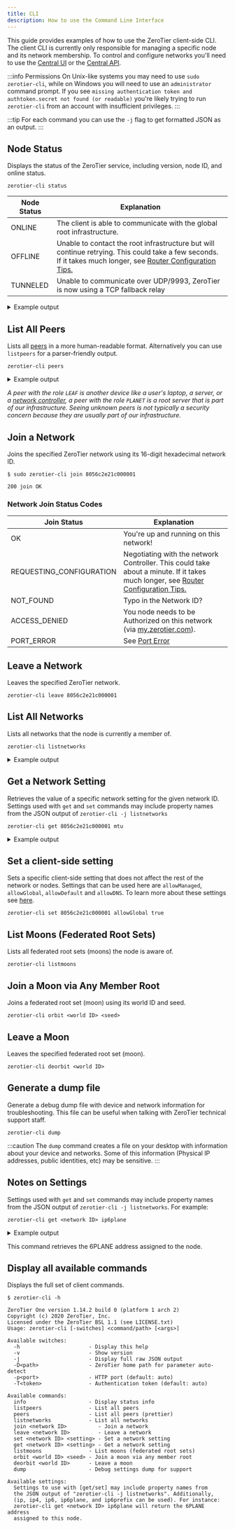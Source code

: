 ```yaml
---
title: CLI
description: How to use the Command Line Interface
---
```


This guide provides examples of how to use the ZeroTier client-side CLI. The client CLI is currently only responsible for managing a specific node and its network membership. To control and configure networks you'll need to use the [Central UI](/start) or the [Central API](/api/central).

:::info Permissions
On Unix-like systems you may need to use `sudo zerotier-cli`, while on Windows you will need to use an `administrator` command prompt. If you see `missing authentication token and authtoken.secret not found (or readable)` you're likely trying to run `zerotier-cli` from an account with insufficient privileges.
:::

:::tip
For each command you can use the `-j` flag to get formatted JSON as an output.
:::

## Node Status

Displays the status of the ZeroTier service, including version, node ID, and online status.

```shell title="zerotier-cli status"
zerotier-cli status
```

| Node Status | Explanation                                                                                                                                                                    |
| ----------- | ------------------------------------------------------------------------------------------------------------------------------------------------------------------------------ |
| ONLINE      | The client is able to communicate with the global root infrastructure.                                                                                                         |
| OFFLINE     | Unable to contact the root infrastructure but will continue retrying. This could take a few seconds. If it takes much longer, see [Router Configuration Tips.](/routertips.md) |
| TUNNELED    | Unable to communicate over UDP/9993, ZeroTier is now using a TCP fallback relay                                                                                                |

<details>
<summary>Example output</summary>

```sh
200 info abcdef1234 X.YY.ZZ ONLINE
```

</details>

## List All Peers

Lists all [peers](/glossary#peer) in a more human-readable format. Alternatively you can use `listpeers` for a parser-friendly output.

```shell title="zerotier-cli peers"
zerotier-cli peers

```

<details>
<summary>Example output</summary>

```shell title="zerotier-cli peers"
$ zerotier-cli peers

200 peers
<ztaddr>   <ver>  <role> <lat> <link>   <lastTX> <lastRX> <path>
1b1e1cdcf3 1.14.0 LEAF      51 DIRECT   799      4533     5.79.106.66/34944
514cbb0ef5 1.14.0 LEAF       0 DIRECT   2731     2731     192.168.7721/38728
b65799c8f6 1.14.2 LEAF      86 DIRECT   9590     9521     35.208.213.194/54311
77ccde71b0 -      PLANET    79 DIRECT   24648    69739    103.196.103.67/9993

```

</details>

_A peer with the role `LEAF` is another device like a user's laptop, a server, or a [network controller](/glossary#network-controller), a peer with the role `PLANET` is a root server that is part of our infrastructure. Seeing unknown peers is not typically a security concern because they are usually part of our infrastructure._

## Join a Network

Joins the specified ZeroTier network using its 16-digit hexadecimal network ID.

```shell title="zerotier-cli join <network ID>"
$ sudo zerotier-cli join 8056c2e21c000001

200 join OK
```

### Network Join Status Codes

| Join Status              | Explanation                                                                                                                                    |
| ------------------------ | ---------------------------------------------------------------------------------------------------------------------------------------------- |
| OK                       | You're up and running on this network!                                                                                                         |
| REQUESTING_CONFIGURATION | Negotiating with the network Controller. This could take about a minute. If it takes much longer, see [Router Configuration Tips.](/routertips.md) |
| NOT_FOUND                | Typo in the Network ID?                                                                                                                        |
| ACCESS_DENIED            | You node needs to be Authorized on this network (via [my.zerotier.com](https://my.zerotier.com)).                                              |
| PORT_ERROR               | See [Port Error](/troubleshooting#port-error)                                                                                                  |

## Leave a Network

Leaves the specified ZeroTier network.

```shell title="zerotier-cli leave <network ID>"
zerotier-cli leave 8056c2e21c000001
```

## List All Networks

Lists all networks that the node is currently a member of.

```shell title="zerotier-cli listnetworks"
zerotier-cli listnetworks
```

<details>
<summary>Example output</summary>

```sh
200 listnetworks
<nwid> <name> <mac> <status> <type> <dev> <ZT assigned ips>
200 listnetworks 8056c2e21c000001 CORPO-NET ee:7b:79:ab:a4:a7 OK PRIVATE ztr2q6cvq2 fd56:5799:d8f6:788e:ec99:93f5:15d:7c3e/88,10.147.17.1/24
200 listnetworks 8056c2e21c000002 LANPARTY 86:59:c6:6b:e8:81 OK PRIVATE zthnhhqofq fdaf:78bf:9436:c7ac:8699:93f5:15d:7c3e/88,10.241.50.15/24

```

</details>

## Get a Network Setting

Retrieves the value of a specific network setting for the given network ID. Settings used with `get` and `set` commands may include property names from the JSON output of `zerotier-cli -j listnetworks`

```shell title="zerotier-cli get <network ID> <setting>"
zerotier-cli get 8056c2e21c000001 mtu
```

<details>
<summary>Example output</summary>

```sh
2800
```

</details>

## Set a client-side setting

Sets a specific client-side setting that does not affect the rest of the network or nodes. Settings that can be used here are `allowManaged`, `allowGlobal`, `allowDefault` and `allowDNS`. To learn more about these settings see [here](/config.md).

```shell title="zerotier-cli set <network ID> <setting>"
zerotier-cli set 8056c2e21c000001 allowGlobal true
```

## List Moons (Federated Root Sets)

Lists all federated root sets (moons) the node is aware of.

```shell title="zerotier-cli listmoons"
zerotier-cli listmoons
```

## Join a Moon via Any Member Root

Joins a federated root set (moon) using its world ID and seed.

```shell title="zerotier-cli orbit <world ID> <seed>"
zerotier-cli orbit <world ID> <seed>
```

## Leave a Moon

Leaves the specified federated root set (moon).

```shell title="zerotier-cli deorbit <world ID>"
zerotier-cli deorbit <world ID>
```

## Generate a dump file

Generate a debug dump file with device and network information for troubleshooting. This file can be useful when talking with ZeroTier technical support staff.

```shell title="zerotier-cli dump"
zerotier-cli dump
```

:::caution
The `dump` command creates a file on your desktop with information about your device and networks. Some of this information (Physical IP addresses, public identities, etc) may be sensitive.
:::

## Notes on Settings

Settings used with `get` and `set` commands may include property names from the JSON output of `zerotier-cli -j listnetworks`. For example:

```shell title="zerotier-cli get <network ID> ip6plane"
zerotier-cli get <network ID> ip6plane
```

<details>
<summary>Example output</summary>

</details>

This command retrieves the 6PLANE address assigned to the node.

## Display all available commands

Displays the full set of client commands.

```shell title="zerotier-cli -h"
$ zerotier-cli -h

ZeroTier One version 1.14.2 build 0 (platform 1 arch 2)
Copyright (c) 2020 ZeroTier, Inc.
Licensed under the ZeroTier BSL 1.1 (see LICENSE.txt)
Usage: zerotier-cli [-switches] <command/path> [<args>]

Available switches:
  -h                      - Display this help
  -v                      - Show version
  -j                      - Display full raw JSON output
  -D<path>                - ZeroTier home path for parameter auto-detect
  -p<port>                - HTTP port (default: auto)
  -T<token>               - Authentication token (default: auto)

Available commands:
  info                    - Display status info
  listpeers               - List all peers
  peers                   - List all peers (prettier)
  listnetworks            - List all networks
  join <network ID>          - Join a network
  leave <network ID>         - Leave a network
  set <network ID> <setting> - Set a network setting
  get <network ID> <setting> - Get a network setting
  listmoons               - List moons (federated root sets)
  orbit <world ID> <seed> - Join a moon via any member root
  deorbit <world ID>      - Leave a moon
  dump                    - Debug settings dump for support

Available settings:
  Settings to use with [get/set] may include property names from
  the JSON output of "zerotier-cli -j listnetworks". Additionally,
  (ip, ip4, ip6, ip6plane, and ip6prefix can be used). For instance:
  zerotier-cli get <network ID> ip6plane will return the 6PLANE address
  assigned to this node.

```
